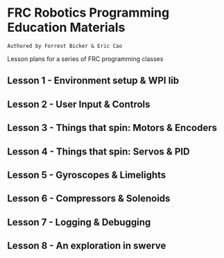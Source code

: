 # FRC Robotics Programming Education Materials

`Authored by Forrest Bicker & Eric Cao`

Lesson plans for a series of FRC programming classes

## Lesson 1 - Environment setup & WPI lib

## Lesson 2 - User Input & Controls

## Lesson 3 - Things that spin: Motors & Encoders

## Lesson 4 - Things that spin: Servos & PID

## Lesson 5 - Gyroscopes & Limelights

## Lesson 6 - Compressors & Solenoids

## Lesson 7 - Logging & Debugging

## Lesson 8 - An exploration in swerve
